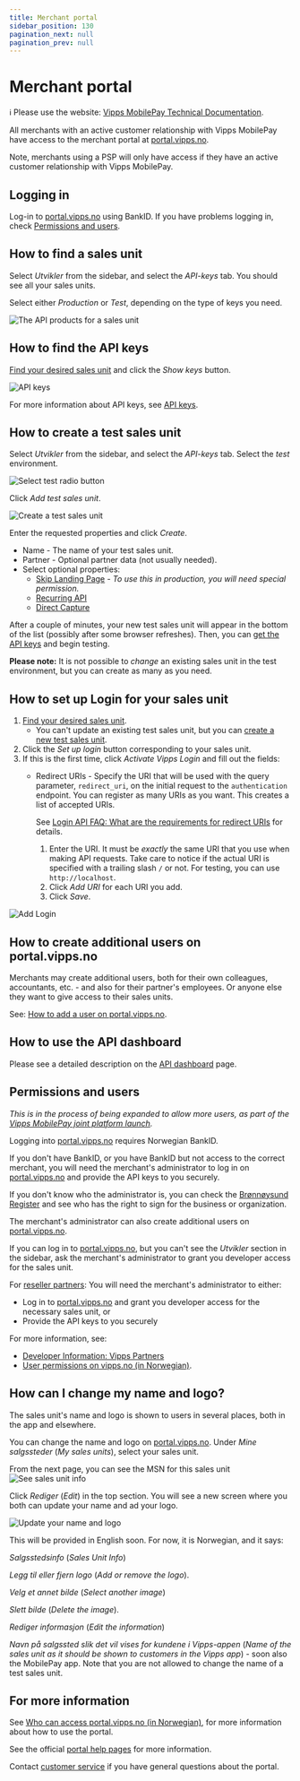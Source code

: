 ```yaml
---
title: Merchant portal
sidebar_position: 130
pagination_next: null
pagination_prev: null
---
```


# Merchant portal

<!-- START_COMMENT -->
ℹ️ Please use the website:
[Vipps MobilePay Technical Documentation](https://developer.vippsmobilepay.com/docs/).
<!-- END_COMMENT -->

All merchants with an active customer relationship with Vipps MobilePay have access to the merchant portal at
[portal.vipps.no](https://portal.vipps.no).

Note, merchants using a PSP will only have access if they have an active customer relationship with Vipps MobilePay.

## Logging in

Log-in to [portal.vipps.no](https://portal.vipps.no) using BankID.
If you have problems logging in, check [Permissions and users](#permissions-and-users).

## How to find a sales unit

Select *Utvikler* from the sidebar, and select the *API-keys* tab. You should see all your sales units.

Select either *Production* or *Test*, depending on the type of keys you need.

![The API products for a sales unit](../images/common/portalvippsno-salesunit-products.png)

## How to find the API keys

[Find your desired sales unit](#how-to-find-a-sales-unit) and click the *Show keys* button.

![API keys](../images/common/portalvippsno-salesunit-keys.png)

For more information about API keys, see [API keys](../common-topics/api-keys.md).

## How to create a test sales unit

Select *Utvikler* from the sidebar, and select the *API-keys* tab. Select the *test* environment.

![Select test radio button](../images/common/portal-test-keys.png)

Click *Add test sales unit*.

![Create a test sales unit](images/portal-new-test-salesunit.png)

Enter the requested properties and click *Create*.

* Name - The name of your test sales unit.
* Partner - Optional partner data (not usually needed).
* Select optional properties:
  * [Skip Landing Page](../common-topics/landing-page.md#skip-landing-page) - *To use this in production, you will need special permission.*
  * [Recurring API](https://developer.vippsmobilepay.com/docs/APIs/recurring-api)
  * [Direct Capture](../common-topics/reserve-and-capture.md#direct-capture)

After a couple of minutes, your new test sales unit will appear in the bottom of the list (possibly after some browser refreshes).
Then, you can [get the API keys](../common-topics/api-keys.md#getting-the-api-keys) and begin testing.

**Please note:** It is not possible to *change* an existing sales unit in the test environment,
but you can create as many as you need.

## How to set up Login for your sales unit

1. [Find your desired sales unit](#how-to-find-a-sales-unit).
   * You can't update an existing test sales unit, but you can
     [create a new test sales unit](#how-to-create-a-test-sales-unit).
1. Click the *Set up login* button corresponding to your sales unit.
1. If this is the first time, click *Activate Vipps Login* and fill out the fields:
    * Redirect URIs - Specify the URI that will be used with
      the query parameter, `redirect_uri`, on the initial request to the `authentication`
      endpoint. You can register as many URIs as you want.
      This creates a list of accepted URIs.

      See [Login API FAQ: What are the requirements for redirect URIs](https://developer.vippsmobilepay.com/docs/APIs/login-api/vipps-login-api-faq#what-are-the-requirements-for-redirect-uris) for details.
      1. Enter the URI. It must be *exactly* the same URI that you use when making API requests.
        Take care to notice if the actual URI is specified with a trailing slash `/` or not.
        For testing, you can use `http://localhost`.
      2. Click *Add URI* for each URI you add.
      3. Click *Save*.

![Add Login](images/portal-login.png)

## How to create additional users on portal.vipps.no

Merchants may create additional users, both for their own colleagues,
accountants, etc. - and also for their partner's employees.
Or anyone else they want to give access to their sales units.

See:
[How to add a user on portal.vipps.no](https://developer.vippsmobilepay.com/docs/partner/add-portal-user).

## How to use the API dashboard

Please see a detailed description on the [API dashboard](api-dashboard.md) page.

## Permissions and users

*This is in the process of being expanded to allow more users, as part of the [Vipps MobilePay joint platform launch](https://www.vippsmobilepay.com/#about).*

Logging into [portal.vipps.no](https://portal.vipps.no) requires Norwegian BankID.

If you don't have BankID, or you have BankID but not access to the correct merchant,
you will need the merchant's administrator to log in on
[portal.vipps.no](https://portal.vipps.no)
and provide the API keys to you securely.

If you don't know who the administrator is, you can check the
[Brønnøysund Register](https://www.brreg.no)
and see who has the right to sign for the business or organization.

The merchant's administrator can also create additional users on
[portal.vipps.no](https://portal.vipps.no).

If you can log in to [portal.vipps.no](https://portal.vipps.no), but you can't see
the *Utvikler*  section in the sidebar, ask the
merchant's administrator to grant you developer access for the sales unit.

For
[reseller partners](https://developer.vippsmobilepay.com/docs/partner):
You will need the merchant's administrator to either:

* Log in to
  [portal.vipps.no](https://portal.vipps.no)
  and grant you developer access for the necessary sales unit, or
* Provide the API keys to you securely

For more information, see:

* [Developer Information: Vipps Partners](https://developer.vippsmobilepay.com/docs/partner)
* [User permissions on vipps.no (in Norwegian)](https://vipps.no/hjelp/vipps/kundeforholdet-mitt/hvilke-tilganger-kan-vi-opprette-i-vippsportalen/).

## How can I change my name and logo?

The sales unit's name and logo is shown to users in several places, both in
the app and elsewhere.

You can change the name and logo on
[portal.vipps.no](https://portal.vipps.no).
Under *Mine salgssteder* (*My sales units*), select your sales unit.

From the next page, you can see the MSN for this sales unit
![See sales unit info](images/Sales_unit_see_info.png)

Click *Rediger* (*Edit*) in the top section.
You will see a new screen where you both can update your name and ad your logo.

![Update your name and logo](images/Sales_unit_change_name_and_logo.png)

This will be provided in English soon. For now, it is Norwegian, and it says:

*Salgsstedsinfo* (*Sales Unit Info*)

*Legg til eller fjern logo* (*Add or remove the logo*).

 *Velg et annet bilde* (*Select another image*) 

 *Slett bilde* (*Delete the image*).

*Rediger informasjon* (*Edit the information*)

*Navn på salgssted slik det vil vises for kundene i Vipps-appen* (*Name of the sales unit as it should be shown to customers in the Vipps app*) - soon also the MobilePay app. Note that you are not allowed to change the name of a test sales unit.

## For more information

See
[Who can access portal.vipps.no (in Norwegian)](https://vipps.no/hjelp/vipps/kundeforholdet-mitt/hvem-kan-logge-inn-i-vippsportalen/),
for more information about how to use the portal.

See the official
[portal help pages](https://vipps.no/hjelp/vipps/kundeforholdet-mitt/hva-får-jeg-tilgang-til-når-jeg-logger-meg-inn-på-vippsportalen/) for more information.


Contact
[customer service](https://vipps.no/kontakt-oss/)
if you have general questions about the portal.
